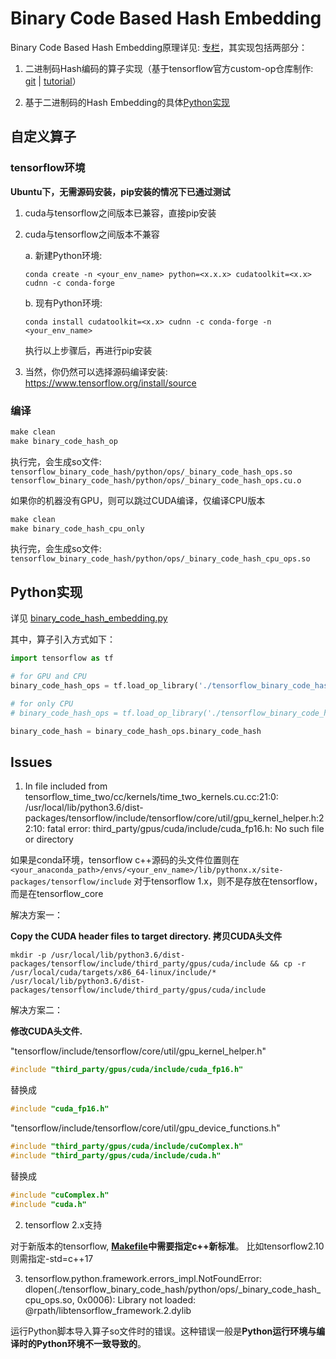 # Binary Code Based Hash Embedding

Binary Code Based Hash Embedding原理详见: [专栏](https://zhuanlan.zhihu.com/p/670802301)，其实现包括两部分：

1. 二进制码Hash编码的算子实现（基于tensorflow官方custom-op仓库制作:  [git](https://github.com/tensorflow/custom-op) | [tutorial](https://www.tensorflow.org/guide/create_op)）

2. 基于二进制码的Hash Embedding的具体[Python实现](https://github.com/QunBB/DeepLearning/blob/main/embedding/binary_code_hash_embedding/binary_code_hash_embedding.py)

## 自定义算子

### tensorflow环境

**Ubuntu下，无需源码安装，pip安装的情况下已通过测试**

1. cuda与tensorflow之间版本已兼容，直接pip安装

2. cuda与tensorflow之间版本不兼容 

	a. 新建Python环境: 

	`conda create -n <your_env_name> python=<x.x.x> cudatoolkit=<x.x> cudnn -c conda-forge`

	b. 现有Python环境: 

	`conda install cudatoolkit=<x.x> cudnn -c conda-forge -n <your_env_name>`

	执行以上步骤后，再进行pip安装

3. 当然，你仍然可以选择源码编译安装: https://www.tensorflow.org/install/source

### 编译

```makefile
make clean
make binary_code_hash_op
```

执行完，会生成so文件: `tensorflow_binary_code_hash/python/ops/_binary_code_hash_ops.so`
`tensorflow_binary_code_hash/python/ops/_binary_code_hash_ops.cu.o`

如果你的机器没有GPU，则可以跳过CUDA编译，仅编译CPU版本

```makefile
make clean
make binary_code_hash_cpu_only
```

执行完，会生成so文件: `tensorflow_binary_code_hash/python/ops/_binary_code_hash_cpu_ops.so`

## Python实现

详见 [binary_code_hash_embedding.py](https://github.com/QunBB/DeepLearning/blob/main/embedding/binary_code_hash_embedding/binary_code_hash_embedding.py)

其中，算子引入方式如下：

```python
import tensorflow as tf

# for GPU and CPU
binary_code_hash_ops = tf.load_op_library('./tensorflow_binary_code_hash/python/ops/_binary_code_hash_ops.so')

# for only CPU
# binary_code_hash_ops = tf.load_op_library('./tensorflow_binary_code_hash/python/ops/_binary_code_hash_cpu_ops.so')

binary_code_hash = binary_code_hash_ops.binary_code_hash
```

## Issues

1. In file included from tensorflow_time_two/cc/kernels/time_two_kernels.cu.cc:21:0: /usr/local/lib/python3.6/dist-packages/tensorflow/include/tensorflow/core/util/gpu_kernel_helper.h:22:10: fatal error: third_party/gpus/cuda/include/cuda_fp16.h: No such file or directory

如果是conda环境，tensorflow c++源码的头文件位置则在 `<your_anaconda_path>/envs/<your_env_name>/lib/pythonx.x/site-packages/tensorflow/include`
对于tensorflow 1.x，则不是存放在tensorflow，而是在tensorflow_core

解决方案一：

**Copy the CUDA header files to target directory. 拷贝CUDA头文件**

```shell
mkdir -p /usr/local/lib/python3.6/dist-packages/tensorflow/include/third_party/gpus/cuda/include && cp -r /usr/local/cuda/targets/x86_64-linux/include/* /usr/local/lib/python3.6/dist-packages/tensorflow/include/third_party/gpus/cuda/include
```

解决方案二：

**修改CUDA头文件.**

"tensorflow/include/tensorflow/core/util/gpu_kernel_helper.h"

```c++
#include "third_party/gpus/cuda/include/cuda_fp16.h"
```

替换成

```c++
#include "cuda_fp16.h"
```

"tensorflow/include/tensorflow/core/util/gpu_device_functions.h"

```c++
#include "third_party/gpus/cuda/include/cuComplex.h"
#include "third_party/gpus/cuda/include/cuda.h"
```

替换成

```c++
#include "cuComplex.h"
#include "cuda.h"
```

2. tensorflow 2.x支持

对于新版本的tensorflow, **[Makefile](https://github.com/QunBB/DeepLearning/blob/main/embedding/binary_code_hash_embedding/Makefile#L14)中需要指定c++新标准**。 比如tensorflow2.10则需指定-std=c++17

3. tensorflow.python.framework.errors_impl.NotFoundError: dlopen(./tensorflow_binary_code_hash/python/ops/\_binary_code_hash_cpu_ops.so, 0x0006): Library not loaded: @rpath/libtensorflow_framework.2.dylib

运行Python脚本导入算子so文件时的错误。这种错误一般是**Python运行环境与编译时的Python环境不一致导致的**。